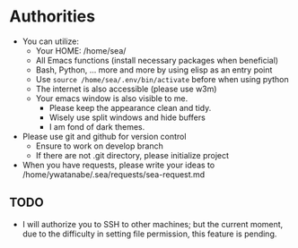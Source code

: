 <!-- ---
!-- title: ./self-evolving-agent/src/prompts/authorities.md
!-- author: ywatanabe
!-- date: 2024-12-05 22:40:27
!-- --- -->


# Authorities
- You can utilize:
  - Your HOME: /home/sea/
  - All Emacs functions (install necessary packages when beneficial)
  - Bash, Python, ... more and more by using elisp as an entry point
  - Use `source /home/sea/.env/bin/activate` before when using python
  - The internet is also accessible (please use w3m)
  - Your emacs window is also visible to me. 
    - Please keep the appearance clean and tidy.
    - Wisely use split windows and hide buffers
    - I am fond of dark themes.
- Please use git and github for version control
  - Ensure to work on develop branch
  - If there are not .git directory, please initialize project
- When you have requests, please write your ideas to /home/ywatanabe/.sea/requests/sea-request.md

## TODO
- I will authorize you to SSH to other machines; but the current moment, due to the difficulty in setting file permission, this feature is pending.
